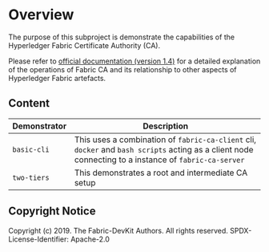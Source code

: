 # Overview

The purpose of this subproject is demonstrate the capabilities of the Hyperledger Fabric Certificate Authority (CA).

Please refer to [official documentation (version 1.4)](https://hyperledger-fabric-ca.readthedocs.io/en/release-1.4/) for a detailed explanation of the operations of Fabric CA and its relationship to other aspects of Hyperledger Fabric artefacts.

## Content

| Demonstrator | Description |
| --- | --- |
| `basic-cli` |  This uses a combination of `fabric-ca-client` cli, `docker` and `bash scripts` acting as a client node connecting to a instance of `fabric-ca-server` |
| `two-tiers` | This demonstrates a root and intermediate CA setup |

## Copyright Notice

Copyright (c) 2019. The Fabric-DevKit Authors. All rights reserved.
SPDX-License-Identifier: Apache-2.0